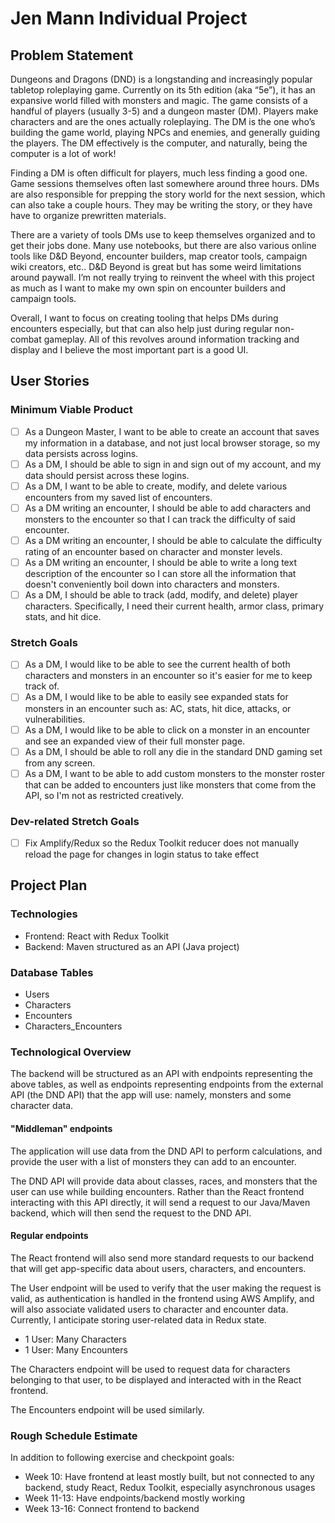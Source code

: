 # Jen Mann Individual Project

## Problem Statement

Dungeons and Dragons (DND) is a longstanding and increasingly popular tabletop
roleplaying game. Currently on its 5th edition (aka “5e”), it has an expansive
world filled with monsters and magic. The game consists of a handful of players
(usually 3-5) and a dungeon master (DM). Players make characters and are the
ones actually roleplaying. The DM is the one who’s building the game world,
playing NPCs and enemies, and generally guiding the players.
The DM effectively is the computer, and naturally, being the computer is a lot of work!

Finding a DM is often difficult for players, much less finding a good one.
Game sessions themselves often last somewhere around three hours.
DMs are also responsible for prepping the story world for the next session,
which can also take a couple hours. They may be writing the story,
or they have have to organize prewritten materials.

There are a variety of tools DMs use to keep themselves organized and to get
their jobs done. Many use notebooks, but there are also various online tools
like D&D Beyond, encounter builders, map creator tools, campaign wiki creators, etc..
D&D Beyond is great but has some weird limitations around paywall.
I’m not really trying to reinvent the wheel with this project as much as I want
to make my own spin on encounter builders and campaign tools.

Overall, I want to focus on creating tooling that helps DMs during encounters
especially, but that can also help just during regular non-combat gameplay.
All of this revolves around information tracking and display and I believe the
most important part is a good UI.

## User Stories

### Minimum Viable Product

- [ ] As a Dungeon Master, I want to be able to create an account that saves my information in a database, and not just local browser storage, so my data persists across logins.
- [ ] As a DM, I should be able to sign in and sign out of my account, and my data
      should persist across these logins.
- [ ] As a DM, I want to be able to create, modify, and delete
      various encounters from my saved list of encounters.
- [ ] As a DM writing an encounter, I should be able to add characters and monsters to the encounter so that I can track the difficulty of said encounter.
- [ ] As a DM writing an encounter, I should be able to calculate the difficulty rating of an encounter based on character and monster levels.
- [ ] As a DM writing an encounter, I should be able to write a long text description of the encounter so I can store all the information that doesn't conveniently boil down into characters and monsters.
- [ ] As a DM, I should be able to track (add, modify, and delete) player characters. Specifically, I need their current health, armor class, primary stats, and hit dice.

### Stretch Goals

- [ ] As a DM, I would like to be able to see the current health of both characters and monsters in an encounter so it's easier for me to keep track of.
- [ ] As a DM, I would like to be able to easily see expanded stats for monsters in an encounter such as: AC, stats, hit dice, attacks, or vulnerabilities.
- [ ] As a DM, I would like to be able to click on a monster in an encounter and see an expanded view of their full monster page.
- [ ] As a DM, I should be able to roll any die in the standard DND gaming set from any screen.
- [ ] As a DM, I want to be able to add custom monsters to the monster roster that can be added to encounters just like monsters that come from the API, so I'm not as restricted creatively.

### Dev-related Stretch Goals

- [ ] Fix Amplify/Redux so the Redux Toolkit reducer does not manually reload the page for changes in login status to take effect

## Project Plan

### Technologies

- Frontend: React with Redux Toolkit
- Backend: Maven structured as an API (Java project)

### Database Tables

- Users
- Characters
- Encounters
- Characters_Encounters

### Technological Overview

The backend will be structured as an API with endpoints representing the above tables, as well as endpoints representing endpoints from the external API (the DND API) that the app will use: namely, monsters and some character data.

#### **"Middleman" endpoints**

The application will use data from the DND API to perform calculations, and provide the user with a list of monsters they can add to an encounter.

The DND API will provide data about classes, races, and monsters that the user can use while building encounters. Rather than the React frontend interacting with this API directly, it will send a request to our Java/Maven backend, which will then send the request to the DND API.

#### **Regular endpoints**

The React frontend will also send more standard requests to our backend that will get app-specific data about users, characters, and encounters.

The User endpoint will be used to verify that the user making the request is valid, as authentication is handled in the frontend using AWS Amplify, and will also associate validated users to character and encounter data. Currently, I anticipate storing user-related data in Redux state.

- 1 User: Many Characters
- 1 User: Many Encounters

The Characters endpoint will be used to request data for characters belonging to that user, to be displayed and interacted with in the React frontend.

The Encounters endpoint will be used similarly.

### Rough Schedule Estimate

In addition to following exercise and checkpoint goals:

- Week 10: Have frontend at least mostly built, but not connected to any backend, study React, Redux Toolkit, especially asynchronous usages
- Week 11-13: Have endpoints/backend mostly working
- Week 13-16: Connect frontend to backend
